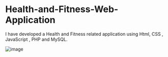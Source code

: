 # Health-and-Fitness-Web-Application
I have developed a Health and Fitness related application using Html, CSS , JavaScript , PHP and MySQL.

![image](https://github.com/Ashvini8879/Health-and-Fitness-Web-Application/assets/170402064/8e9e4e59-0756-43d3-9ebf-eb346a7d4fea)


